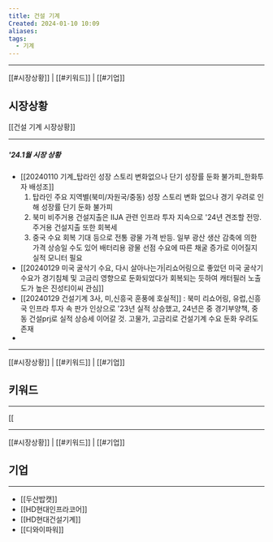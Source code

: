 ```yaml
---
title: 건설 기계
Created: 2024-01-10 10:09
aliases: 
tags:
  - 기계
---
```

***
[[#시장상황]] | [[#키워드]] | [[#기업]]
## 시장상황
[[건설 기계 시장상황]]
***
##### '24.1월 시장 상황
- [[20240110 기계_탑라인 성장 스토리 변화없으나 단기 성장률 둔화 불가피_한화투자 배성조]]
	1. 탑라인 주요 지역별(북미/자원국/중동) 성장 스토리 변화 없으나 경기 우려로 인해 성장률 단기 둔화 불가피
	2. 북미 비주거용 건설지출은 IIJA 관련 인프라 투자 지속으로 '24년 견조할 전망. 주거용 건설지출 또한 회복세
	3. 중국 수요 회복 기대 등으로 전통 광물 가격 반등. 일부 광산 생산 감축에 의한 가격 상승일 수도 있어 배터리용 광물 선점 수요에 따른 채굴 증가로 이어질지 실적 모니터 필요
- [[20240129 미국 굴삭기 수요, 다시 살아나는가|리쇼어링으로 좋았던 미국 굴삭기 수요가 경기침체 및 고금리 영향으로 둔화되었다가 회복되는 듯하여 캐터필러 노출도가 높은 진성티이씨 관심]]
- [[20240129 건설기계 3사, 미,신흥국 훈풍에 호실적]] : 북미 리쇼어링, 유럽,신흥국 인프라 투자 속 판가 인상으로 '23년 실적 상승했고, 24년은 중 경기부양책, 중동 건설prj로 실적 상승세 이어갈 것. 고물가, 고금리로 건설기계 수요 둔화 우려도 존재
- 

---
[[#시장상황]] | [[#키워드]] | [[#기업]]
## 키워드
***
[[

---
[[#시장상황]] | [[#키워드]] | [[#기업]]
## 기업
***
- [[두산밥캣]]
- [[HD현대인프라코어]]
- [[HD현대건설기계]]
- [[디와이파워]]